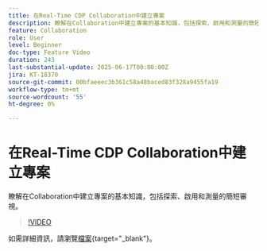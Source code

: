 ```yaml
---
title: 在Real-Time CDP Collaboration中建立專案
description: 瞭解在Collaboration中建立專案的基本知識，包括探索、啟用和測量的簡短審視。
feature: Collaboration
role: User
level: Beginner
doc-type: Feature Video
duration: 243
last-substantial-update: 2025-06-17T00:00:00Z
jira: KT-18370
source-git-commit: 00bfaeeec3b361c58a48baced83f328a9455fa19
workflow-type: tm+mt
source-wordcount: '55'
ht-degree: 0%

---
```



# 在Real-Time CDP Collaboration中建立專案

瞭解在Collaboration中建立專案的基本知識，包括探索、啟用和測量的簡短審視。

>[!VIDEO](https://video.tv.adobe.com/v/3464033/?learn=on&enablevpops)

如需詳細資訊，請瀏覽[檔案](https://experienceleague.adobe.com/en/docs/real-time-cdp-collaboration/using/collaborate/manage-projects){target="_blank"}。
